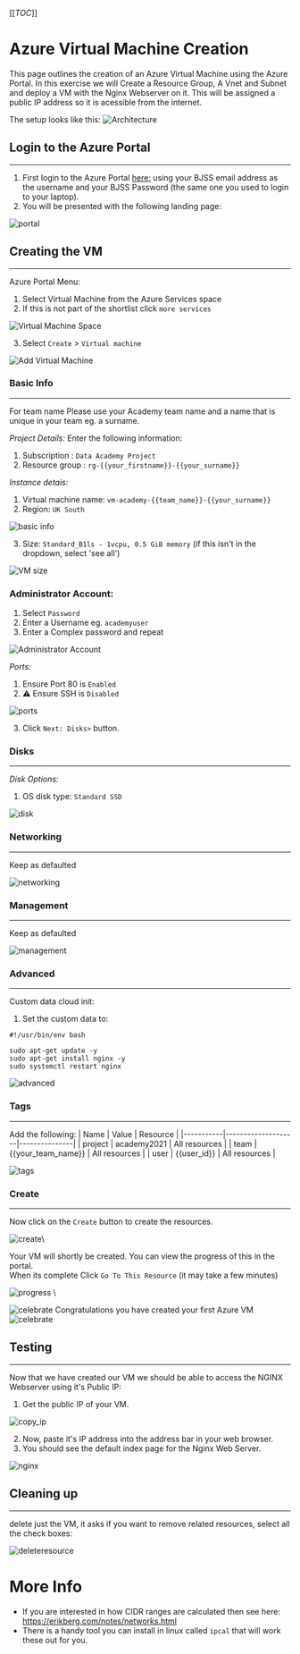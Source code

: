 [[_TOC_]]
# Azure Virtual Machine Creation

This page outlines the creation of an Azure Virtual Machine using the Azure Portal.
In this exercise we will Create a Resource Group, A Vnet and Subnet and deploy a VM with the Nginx Webserver on it. This will be assigned a public IP address so it is acessible from the internet.

The setup looks like this:
![Architecture](../images/vm-architecture.png)

## Login to the Azure Portal
---

1. First login to the Azure Portal [here:](https://portal.azure.com/#home) using your BJSS email address as the username and your BJSS Password (the same one you used to login to your laptop).
2. You will be presented with the following landing page:

![portal](../images/portal_home.png)


## Creating the VM
---

Azure Portal Menu:
1. Select Virtual Machine from the Azure Services space
2. If this is not part of the shortlist click `more services`

![Virtual Machine Space](../images/0_select_vm.png)

3. Select `Create` > `Virtual machine`

![Add Virtual Machine](../images/1_create_vm.png)


### Basic Info
---
For team name Please use your Academy team name and a name that is unique in your team eg. a surname.
 
*Project Details:*
Enter the following information:
1. Subscription : `Data Academy Project`
2. Resource group : `rg-{{your_firstname}}-{{your_surname}}`

*Instance detais:*
1. Virtual machine name: `vm-academy-{{team_name}}-{{your_surname}}`
2. Region: `UK South`


![basic info](../images/2_vm_basic_info.png)

3. Size: `Standard_B1ls - 1vcpu, 0.5 GiB memory` (if this isn't in the dropdown, select 'see all')

![VM size](../images/2a_select_size.png)


### Administrator Account:
1. Select `Password`
2. Enter a Username eg. `academyuser`
2. Enter a Complex password and repeat

![Administrator Account](../images/3_auth.png)

*Ports:*
1. Ensure Port 80 is `Enabled`
2. :warning: Ensure SSH is `Disabled`

![ports](../images/4_ports.png)

3. Click `Next: Disks>` button.

### Disks
---

*Disk Options:*
1. OS disk type: `Standard SSD`

![disk](../images/6_disk.png)


### Networking
---

Keep as defaulted

![networking](../images/7_networking.png)


### Management
---

Keep as defaulted

![management](../images/8_management.png)

### Advanced
---

Custom data cloud init:
1. Set the custom data to:
```
#!/usr/bin/env bash

sudo apt-get update -y
sudo apt-get install nginx -y
sudo systemctl restart nginx
```

![advanced](../images/9_advanced.png)

### Tags
---

Add the following:
| Name      | Value              | Resource      |
|-----------|--------------------|---------------|
| project   | academy2021        | All resources |
| team      | {{your_team_name}} | All resources |
| user      | {{user_id}}        | All resources |

![tags](../images/10_tags.png)

### Create
---
Now click on the `Create` button to create the resources.

![create](../images/create.png)\

Your VM will shortly be created. You can view the progress of this in the portal.\
When its complete Click `Go To This Resource` (it may take a few minutes)

![progress](../images/deployment_progress.png) \

![celebrate](../images/tada.png) Congratulations you have created your first Azure VM ![celebrate](../images/tada.png)


## Testing
---

Now that we have created our VM we should be able to access the NGINX Webserver using it's Public IP:

1. Get the public IP of your VM.

![copy_ip](../images/copy_ip.png)

2. Now, paste it's IP address into the address bar in your web browser. 
3. You should see the default index page for the Nginx Web Server.


![nginx](../images/nginx_page.png)

## Cleaning up
---

delete just the VM, it asks if you want to remove related resources, select all the check boxes:

![deleteresource](../images/deleteresource.png)

# More Info
* If you are interested in how CIDR ranges are calculated then see here: https://erikberg.com/notes/networks.html
* There is a handy tool you can install in linux called `ipcal` that will work these out for you.



